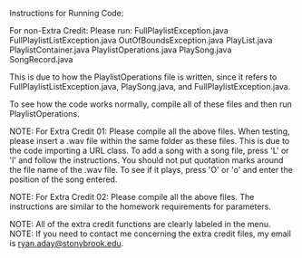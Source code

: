 Instructions for Running Code:

For non-Extra Credit:
Please run:
FullPlaylistException.java
FullPlaylistListException.java
OutOfBoundsException.java
PlayList.java
PlaylistContainer.java
PlaylistOperations.java
PlaySong.java
SongRecord.java

This is due to how the PlaylistOperations file is written, since it refers to
FullPlaylistListException.java, PlaySong.java, and FullPlaylistException.java.

To see how the code works normally, compile all of these files and then run
PlaylistOperations.

NOTE:  For Extra Credit 01:
Please compile all the above files.  When testing, please insert a .wav file
within the same folder as these files.  This is due to the code importing a URL
class.  To add a song with a song file, press 'L' or 'l' and follow the
instructions.  You should not put quotation marks around the file name of the
.wav file.  To see if it plays, press 'O' or 'o' and enter the position of the
song entered.

NOTE:  For Extra Credit 02:
Please compile all the above files.  The instructions are similar to the
homework requirements for parameters.

NOTE:  All of the extra credit functions are clearly labeled in the menu.
NOTE:  If you need to contact me concerning the extra credit files, my email
is ryan.aday@stonybrook.edu.
